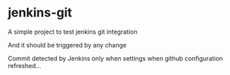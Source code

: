 # jenkins-git

A simple project to test jenkins git integration

And it should be triggered by any change

Commit detected by Jenkins only when settings when github configuration refreshed...
